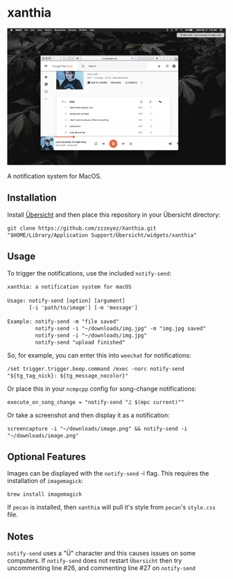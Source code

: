 # xanthia
![Screenshot_2](/screenshots/screenshot1.jpg)

A notification system for MacOS.

## Installation
Install [Übersicht](http://tracesof.net/uebersicht/) and then place this repository in your Übersicht directory:
```
git clone https://github.com/zzzeyez/Xanthia.git "$HOME/Library/Application Support/Übersicht/widgets/xanthia"
```

## Usage
To trigger the notifications, use the included `notify-send`:
```
xanthia: a notification system for macOS

Usage: notify-send [option] [argument]
       [-i 'path/to/image'] [-m 'message']
       
Example: notify-send -m "file saved"
         notify-send -i "~/downloads/img.jpg" -m "img.jpg saved"
         notify-send -i "~/downloads/img.jpg"
         notify-send "upload finished"
 ```

So, for example, you can enter this into `weechat` for notifications:
```
/set trigger.trigger.beep.command /exec -norc notify-send "${tg_tag_nick}: ${tg_message_nocolor}"
```

Or place this in your `ncmpcpp` config for song-change notifications:
```
execute_on_song_change = "notify-send "♫ $(mpc current)""
```

Or take a screenshot and then display it as a notification:
```
screencapture -i "~/downloads/image.png" && notify-send -i "~/downloads/image.png"
```

## Optional Features
Images can be displayed with the `notify-send` -i flag.  This requires the installation of `imagemagick`:
```
brew install imagemagick
```

If `pecan` is installed, then `xanthia` will pull it's style from `pecan`'s `style.css` file.

## Notes

`notify-send` uses a "Ü" character and this causes issues on some computers.  If `notify-send` does not restart `Übersicht` then try uncommenting line #26, and commenting line #27 on `notify-send`
